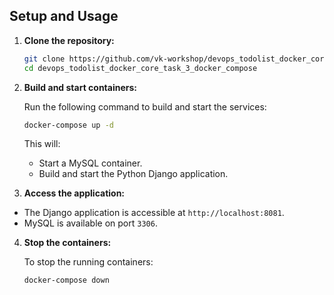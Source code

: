 ## Setup and Usage

1. **Clone the repository:**

   ```bash
   git clone https://github.com/vk-workshop/devops_todolist_docker_core_task_3_docker_compose.git
   cd devops_todolist_docker_core_task_3_docker_compose
   ```
2. **Build and start containers:**

   Run the following command to build and start the services:

   ```bash
   docker-compose up -d
   ```

   This will:
   - Start a MySQL container.
   - Build and start the Python Django application.

3. **Access the application:**

- The Django application is accessible at `http://localhost:8081`.
- MySQL is available on port `3306`.


4. **Stop the containers:**

   To stop the running containers:

   ```bash
   docker-compose down
   ```